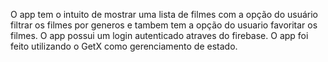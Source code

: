 O app tem o intuito de mostrar uma lista de filmes com a opção do usuário filtrar os filmes por generos e tambem tem a opção do usuario favoritar os filmes.
O app possui um login autenticado atraves do firebase.
O app foi feito utilizando o GetX como gerenciamento de estado.
